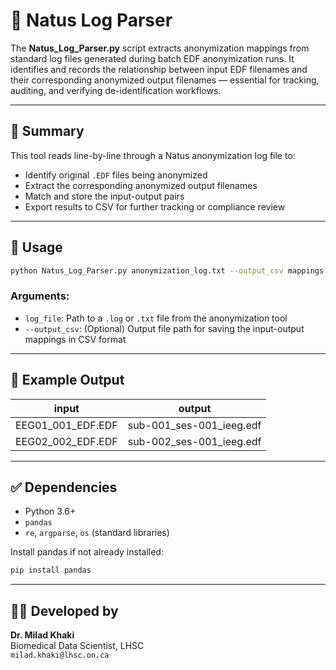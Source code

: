 
# 📄 Natus Log Parser

The **Natus_Log_Parser.py** script extracts anonymization mappings from standard log files generated during batch EDF anonymization runs. It identifies and records the relationship between input EDF filenames and their corresponding anonymized output filenames — essential for tracking, auditing, and verifying de-identification workflows.

---

## 📌 Summary

This tool reads line-by-line through a Natus anonymization log file to:
- Identify original `.EDF` files being anonymized
- Extract the corresponding anonymized output filenames
- Match and store the input-output pairs
- Export results to CSV for further tracking or compliance review

---

## 🚀 Usage

```bash
python Natus_Log_Parser.py anonymization_log.txt --output_csv mappings.csv
```

### Arguments:
- `log_file`: Path to a `.log` or `.txt` file from the anonymization tool
- `--output_csv`: (Optional) Output file path for saving the input-output mappings in CSV format

---

## 🧪 Example Output

| input               | output                  |
|---------------------|--------------------------|
| EEG01_001_EDF.EDF   | sub-001_ses-001_ieeg.edf |
| EEG02_002_EDF.EDF   | sub-002_ses-001_ieeg.edf |

---

## ✅ Dependencies

- Python 3.6+
- `pandas`
- `re`, `argparse`, `os` (standard libraries)

Install pandas if not already installed:

```bash
pip install pandas
```

---

## 👨‍⚕️ Developed by  
**Dr. Milad Khaki**  
Biomedical Data Scientist, LHSC  
`milad.khaki@lhsc.on.ca`

